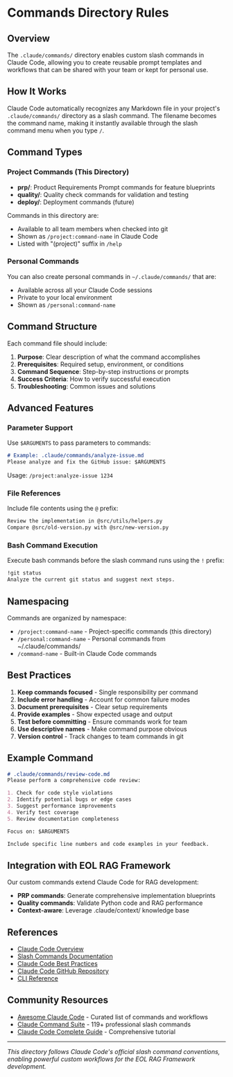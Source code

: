 # Commands Directory Rules

## Overview

The `.claude/commands/` directory enables custom slash commands in Claude Code, allowing you to create reusable prompt templates and workflows that can be shared with your team or kept for personal use.

## How It Works

Claude Code automatically recognizes any Markdown file in your project's `.claude/commands/` directory as a slash command. The filename becomes the command name, making it instantly available through the slash command menu when you type `/`.

## Command Types

### Project Commands (This Directory)
- **prp/**: Product Requirements Prompt commands for feature blueprints
- **quality/**: Quality check commands for validation and testing
- **deploy/**: Deployment commands (future)

Commands in this directory are:
- Available to all team members when checked into git
- Shown as `/project:command-name` in Claude Code
- Listed with "(project)" suffix in `/help`

### Personal Commands
You can also create personal commands in `~/.claude/commands/` that are:
- Available across all your Claude Code sessions
- Private to your local environment
- Shown as `/personal:command-name`

## Command Structure

Each command file should include:
1. **Purpose**: Clear description of what the command accomplishes
2. **Prerequisites**: Required setup, environment, or conditions
3. **Command Sequence**: Step-by-step instructions or prompts
4. **Success Criteria**: How to verify successful execution
5. **Troubleshooting**: Common issues and solutions

## Advanced Features

### Parameter Support
Use `$ARGUMENTS` to pass parameters to commands:
```markdown
# Example: .claude/commands/analyze-issue.md
Please analyze and fix the GitHub issue: $ARGUMENTS
```
Usage: `/project:analyze-issue 1234`

### File References
Include file contents using the `@` prefix:
```markdown
Review the implementation in @src/utils/helpers.py
Compare @src/old-version.py with @src/new-version.py
```

### Bash Command Execution
Execute bash commands before the slash command runs using the `!` prefix:
```markdown
!git status
Analyze the current git status and suggest next steps.
```

## Namespacing

Commands are organized by namespace:
- `/project:command-name` - Project-specific commands (this directory)
- `/personal:command-name` - Personal commands from ~/.claude/commands/
- `/command-name` - Built-in Claude Code commands

## Best Practices

1. **Keep commands focused** - Single responsibility per command
2. **Include error handling** - Account for common failure modes
3. **Document prerequisites** - Clear setup requirements
4. **Provide examples** - Show expected usage and output
5. **Test before committing** - Ensure commands work for team
6. **Use descriptive names** - Make command purpose obvious
7. **Version control** - Track changes to team commands in git

## Example Command

```markdown
# .claude/commands/review-code.md
Please perform a comprehensive code review:

1. Check for code style violations
2. Identify potential bugs or edge cases
3. Suggest performance improvements
4. Verify test coverage
5. Review documentation completeness

Focus on: $ARGUMENTS

Include specific line numbers and code examples in your feedback.
```

## Integration with EOL RAG Framework

Our custom commands extend Claude Code for RAG development:
- **PRP commands**: Generate comprehensive implementation blueprints
- **Quality commands**: Validate Python code and RAG performance
- **Context-aware**: Leverage .claude/context/ knowledge base

## References

- [Claude Code Overview](https://docs.anthropic.com/en/docs/claude-code/overview)
- [Slash Commands Documentation](https://docs.anthropic.com/en/docs/claude-code/slash-commands)
- [Claude Code Best Practices](https://www.anthropic.com/engineering/claude-code-best-practices)
- [Claude Code GitHub Repository](https://github.com/anthropics/claude-code)
- [CLI Reference](https://docs.anthropic.com/en/docs/claude-code/cli-reference)

## Community Resources

- [Awesome Claude Code](https://github.com/hesreallyhim/awesome-claude-code) - Curated list of commands and workflows
- [Claude Command Suite](https://github.com/qdhenry/Claude-Command-Suite) - 119+ professional slash commands
- [Claude Code Complete Guide](https://www.siddharthbharath.com/claude-code-the-complete-guide/) - Comprehensive tutorial

---

*This directory follows Claude Code's official slash command conventions, enabling powerful custom workflows for the EOL RAG Framework development.*